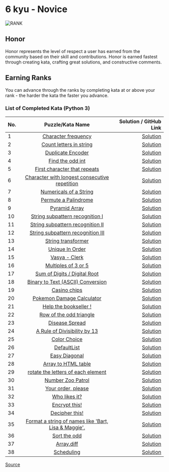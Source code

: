 # 6 kyu - Novice

![RANK](https://github.com/ikostan/codewars/blob/master/img/copy-rank-kyu.png)

## Honor

Honor represents the level of respect a user has earned from the community
based on their skill and contributions. Honor is earned fastest through
creating kata, crafting great solutions, and constructive comments.

## Earning Ranks

You can advance through the ranks by completing kata at or above your
rank - the harder the kata the faster you advance.

### List of Completed Kata (Python 3)
<!-- markdownlint-disable MD013 -->
| No. |                                                                           Puzzle/Kata Name                                                                           |                                                                               Solution / GitHub Link |
|-----|:--------------------------------------------------------------------------------------------------------------------------------------------------------------------:|-----------------------------------------------------------------------------------------------------:|
| 1   |                                            [Character frequency](https://www.codewars.com/kata/53e895e28f9e66a56900011a)                                             |                [Solution](https://github.com/ikostan/codewars/tree/master/kyu_6/character_frequency) |
| 2   |                                          [Count letters in string](https://www.codewars.com/kata/5808ff71c7cfa1c6aa00006d)                                           |            [Solution](https://github.com/ikostan/codewars/tree/master/kyu_6/count_letters_in_string) |
| 3   |                                             [Duplicate Encoder](https://www.codewars.com/kata/54b42f9314d9229fd6000d9c)                                              |                  [Solution](https://github.com/ikostan/codewars/tree/master/kyu_6/duplicate_encoder) |
| 4   |                                              [Find the odd int](https://www.codewars.com/kata/54da5a58ea159efa38000836)                                              |                   [Solution](https://github.com/ikostan/codewars/tree/master/kyu_6/find_the_odd_int) |
| 5   |                                        [First character that repeats](https://www.codewars.com/kata/54f9f4d7c41722304e000bbb)                                        |       [Solution](https://github.com/ikostan/codewars/tree/master/kyu_6/first_character_that_repeats) |
| 6   |                               [Character with longest consecutive repetition](https://www.codewars.com/kata/586d6cefbcc21eed7a001155)                                |                 [Solution](https://github.com/ikostan/codewars/tree/master/kyu_6/longest_repetition) |
| 7   |                                           [Numericals of a String](https://www.codewars.com/kata/5b4070144d7d8bbfe7000001)                                           |               [Solution](https://github.com/ikostan/codewars/tree/master/kyu_6/numericals_of_string) |
| 8   |                                            [Permute a Palindrome](https://www.codewars.com/kata/58ae6ae22c3aaafc58000079)                                            |               [Solution](https://github.com/ikostan/codewars/tree/master/kyu_6/permute_a_palindrome) |
| 9   |                                               [Pyramid Array](https://www.codewars.com/kata/515f51d438015969f7000013)                                                |                      [Solution](https://github.com/ikostan/codewars/tree/master/kyu_6/pyramid_array) |
| 10  |                                      [String subpattern recognition I](https://www.codewars.com/kata/5a49f074b3bfa89b4c00002b)                                       |    [Solution](https://github.com/ikostan/codewars/tree/master/kyu_6/string_subpattern_recognition_1) |
| 11  |                                      [String subpattern recognition II](https://www.codewars.com/kata/5a4a391ad8e145cdee0000c4)                                      |    [Solution](https://github.com/ikostan/codewars/tree/master/kyu_6/string_subpattern_recognition_2) |
| 12  |                                     [String subpattern recognition III](https://www.codewars.com/kata/5a4a2973d8e14586c700000a)                                      |    [Solution](https://github.com/ikostan/codewars/tree/master/kyu_6/string_subpattern_recognition_3) |
| 13  |                                             [String transformer](https://www.codewars.com/kata/5878520d52628a092f0002d0)                                             |                 [Solution](https://github.com/ikostan/codewars/tree/master/kyu_6/string_transformer) |
| 14  |                                              [Unique In Order](https://www.codewars.com/kata/54e6533c92449cc251001667)                                               |                    [Solution](https://github.com/ikostan/codewars/tree/master/kyu_6/unique_in_order) |
| 15  |                                               [Vasya - Clerk](https://www.codewars.com/kata/555615a77ebc7c2c8a0000b8)                                                |                        [Solution](https://github.com/ikostan/codewars/tree/master/kyu_6/vasya_clerk) |
| 16  |                                            [Multiples of 3 or 5](https://www.codewars.com/kata/514b92a657cdc65150000006)                                             |                [Solution](https://github.com/ikostan/codewars/tree/master/kyu_6/multiples_of_3_or_5) |
| 17  |                                        [Sum of Digits / Digital Root](https://www.codewars.com/kata/541c8630095125aba6000c00)                                        |         [Solution](https://github.com/ikostan/codewars/tree/master/kyu_6/sum_of_digits_digital_root) |
| 18  |                                     [Binary to Text (ASCII) Conversion](https://www.codewars.com/kata/5583d268479559400d000064)                                      |    [Solution](https://github.com/ikostan/codewars/tree/master/kyu_6/binary_to_text_ascii_conversion) |
| 19  |                                                [Casino chips](https://www.codewars.com/kata/5e0b72d2d772160011133654)                                                |                       [Solution](https://github.com/ikostan/codewars/tree/master/kyu_6/casino_chips) |
| 20  |                                         [Pokemon Damage Calculator](https://www.codewars.com/kata/536e9a7973130a06eb000e9f)                                          |          [Solution](https://github.com/ikostan/codewars/tree/master/kyu_6/pokemon_damage_calculator) |
| 21  |                                           [Help the bookseller !](https://www.codewars.com/kata/54dc6f5a224c26032800005c)                                            |                [Solution](https://github.com/ikostan/codewars/tree/master/kyu_6/help_the_bookseller) |
| 22  |                                          [Row of the odd triangle](https://www.codewars.com/kata/5d5a7525207a674b71aa25b5)                                           |            [Solution](https://github.com/ikostan/codewars/tree/master/kyu_6/row_of_the_odd_triangle) |
| 23  |                                               [Disease Spread](https://www.codewars.com/kata/566543703c72200f0b0000c9)                                               |                     [Solution](https://github.com/ikostan/codewars/tree/master/kyu_6/disease_spread) |
| 24  |                                        [A Rule of Divisibility by 13](https://www.codewars.com/kata/564057bc348c7200bd0000ff)                                        |       [Solution](https://github.com/ikostan/codewars/tree/master/kyu_6/a_rule_of_divisibility_by_13) |
| 25  |                                                [Color Choice](https://www.codewars.com/kata/55be10de92aad5ef28000023)                                                |                       [Solution](https://github.com/ikostan/codewars/tree/master/kyu_6/color_choice) |
| 26  |                                                [DefaultList](https://www.codewars.com/kata/5e882048999e6c0023412908)                                                 |                       [Solution](https://github.com/ikostan/codewars/tree/master/kyu_6/default_list) |
| 27  |                                               [Easy Diagonal](https://www.codewars.com/kata/559b8e46fa060b2c6a0000bf)                                                |                      [Solution](https://github.com/ikostan/codewars/tree/master/kyu_6/easy_diagonal) |
| 28  |                                            [Array to HTML table](https://www.codewars.com/kata/5e7e4b7cd889f7001728fd4a)                                             |                [Solution](https://github.com/ikostan/codewars/tree/master/kyu_6/array_to_html_table) |
| 29  |                                     [rotate the letters of each element](https://www.codewars.com/kata/5e98712b7de14f0026ef1cc1)                                     | [Solution](https://github.com/ikostan/codewars/tree/master/kyu_6/rotate_the_letters_of_each_element) |
| 30  |                                             [Number Zoo Patrol](https://www.codewars.com/kata/5276c18121e20900c0000235)                                              |                  [Solution](https://github.com/ikostan/codewars/tree/master/kyu_6/number_zoo_patrol) |
| 31  |                                             [Your order, please](https://www.codewars.com/kata/55c45be3b2079eccff00010f)                                             |                  [Solution](https://github.com/ikostan/codewars/tree/master/kyu_6/your_order_please) |
| 32  |                                               [Who likes it?](https://www.codewars.com/kata/5266876b8f4bf2da9b000362)                                                |                       [Solution](https://github.com/ikostan/codewars/tree/master/kyu_6/who_likes_it) |
| 33  |                                               [Encrypt this!](https://www.codewars.com/kata/5848565e273af816fb000449)                                                |                       [Solution](https://github.com/ikostan/codewars/tree/master/kyu_6/encrypt_this) |
| 34  |                                                    [Decipher this!](https://www.codewars.com/kata/decipher-this)                                                     |                      [Solution](https://github.com/ikostan/codewars/tree/master/kyu_6/decipher_this) |
| 35  |                            [Format a string of names like 'Bart, Lisa & Maggie'.](https://www.codewars.com/kata/53368a47e38700bd8300030d)                            |             [Solution](https://github.com/ikostan/codewars/tree/master/kyu_6/format_string_of_names) |
| 36  |                                                [Sort the odd](https://www.codewars.com/kata/578aa45ee9fd15ff4600090d)                                                |                       [Solution](https://github.com/ikostan/codewars/tree/master/kyu_6/sort_the_odd) |
| 37  |                                                 [Array.diff](https://www.codewars.com/kata/523f5d21c841566fde000009)                                                 |                         [Solution](https://github.com/ikostan/codewars/tree/master/kyu_6/array_diff) |
| 38  |                                                 [Scheduling](https://www.codewars.com/kata/550cc572b9e7b563be00054f)                                                 |                        [Solution](https://github.com/ikostan/codewars/tree/master/kyu_6/scheduling ) |

<!-- markdownlint-enable MD013 -->
[Source](https://www.codewars.com/about)